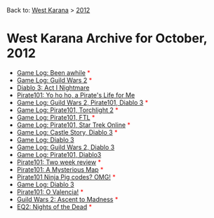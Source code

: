Back to: [West Karana](/posts/westkarana.md) > [2012](/posts/2012/westkarana.md)
# West Karana Archive for October, 2012

* [Game Log: Been awhile](10277.md) <span style="color:red;">*</span>
* [Game Log: Guild Wars 2](10282.md) <span style="color:red;">*</span>
* [Diablo 3: Act I Nightmare](10289.md) <span style="color:red;"></span>
* [Pirate101: Yo ho ho, a Pirate's Life for Me](10293.md) <span style="color:red;"></span>
* [Game Log: Guild Wars 2, Pirate101, Diablo 3](10311.md) <span style="color:red;">*</span>
* [Game Log: Pirate101, Torchlight 2](10319.md) <span style="color:red;">*</span>
* [Game Log: Pirate101, FTL](10326.md) <span style="color:red;">*</span>
* [Game Log: Pirate101, Star Trek Online](10335.md) <span style="color:red;">*</span>
* [Game Log: Castle Story, Diablo 3](10344.md) <span style="color:red;">*</span>
* [Game Log: Diablo 3](10340.md) <span style="color:red;"></span>
* [Game Log: Guild Wars 2, Diablo 3](10349.md) <span style="color:red;"></span>
* [Game Log: Pirate101, Diablo3](10354.md) <span style="color:red;"></span>
* [Pirate101: Two week review](10361.md) <span style="color:red;">*</span>
* [Pirate101: A Mysterious Map](10370.md) <span style="color:red;">*</span>
* [Pirate101 Ninja Pig codes? OMG!](10378.md) <span style="color:red;">*</span>
* [Game Log: Diablo 3](10382.md) <span style="color:red;"></span>
* [Pirate101: O Valencia!](10386.md) <span style="color:red;">*</span>
* [Guild Wars 2: Ascent to Madness](10393.md) <span style="color:red;">*</span>
* [EQ2: Nights of the Dead](10399.md) <span style="color:red;">*</span>
